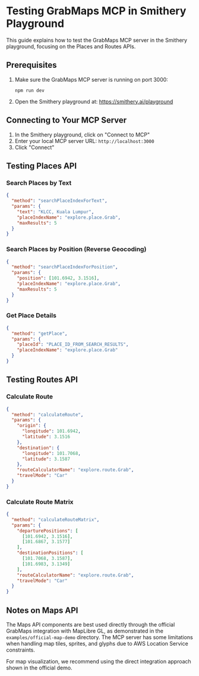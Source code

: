 # Testing GrabMaps MCP in Smithery Playground

This guide explains how to test the GrabMaps MCP server in the Smithery playground, focusing on the Places and Routes APIs.

## Prerequisites

1. Make sure the GrabMaps MCP server is running on port 3000:
   ```
   npm run dev
   ```

2. Open the Smithery playground at: https://smithery.ai/playground

## Connecting to Your MCP Server

1. In the Smithery playground, click on "Connect to MCP"
2. Enter your local MCP server URL: `http://localhost:3000`
3. Click "Connect"

## Testing Places API

### Search Places by Text

```json
{
  "method": "searchPlaceIndexForText",
  "params": {
    "text": "KLCC, Kuala Lumpur",
    "placeIndexName": "explore.place.Grab",
    "maxResults": 5
  }
}
```

### Search Places by Position (Reverse Geocoding)

```json
{
  "method": "searchPlaceIndexForPosition",
  "params": {
    "position": [101.6942, 3.1516],
    "placeIndexName": "explore.place.Grab",
    "maxResults": 5
  }
}
```

### Get Place Details

```json
{
  "method": "getPlace",
  "params": {
    "placeId": "PLACE_ID_FROM_SEARCH_RESULTS",
    "placeIndexName": "explore.place.Grab"
  }
}
```

## Testing Routes API

### Calculate Route

```json
{
  "method": "calculateRoute",
  "params": {
    "origin": {
      "longitude": 101.6942,
      "latitude": 3.1516
    },
    "destination": {
      "longitude": 101.7068,
      "latitude": 3.1587
    },
    "routeCalculatorName": "explore.route.Grab",
    "travelMode": "Car"
  }
}
```

### Calculate Route Matrix

```json
{
  "method": "calculateRouteMatrix",
  "params": {
    "departurePositions": [
      [101.6942, 3.1516],
      [101.6867, 3.1577]
    ],
    "destinationPositions": [
      [101.7068, 3.1587],
      [101.6983, 3.1349]
    ],
    "routeCalculatorName": "explore.route.Grab",
    "travelMode": "Car"
  }
}
```

## Notes on Maps API

The Maps API components are best used directly through the official GrabMaps integration with MapLibre GL, as demonstrated in the `examples/official-map-demo` directory. The MCP server has some limitations when handling map tiles, sprites, and glyphs due to AWS Location Service constraints.

For map visualization, we recommend using the direct integration approach shown in the official demo.
